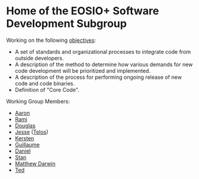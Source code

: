 # Home of the EOSIO+ Software Development Subgroup

Working on the following [objectives](objectives.md):
- A set of standards and organizational processes to integrate code from outside developers.
- A description of the method to determine how various demands for new code development will be prioritized and implemented.
- A description of the process for performing ongoing release of new code and code binaries.
- Definition of "Core Code".

Working Group Members:
- [Aaron](https://github.com/aaroncox)
- [Rami](https://github.com/ramijames)
- [Douglas](https://github.com/douglashorn)
- [Jesse](https://github.com/poplexity) ([Telos](https://github.com/telosnetwork))
- [Kersten](https://github.com/Kersten-TCD)
- [Guillaume](https://github.com/systemzax)
- [Daniel](https://github.com/chillsauce)
- [Stan](https://github.com/cc32d9)
- [Matthew Darwin](https://github.com/matthewdarwin)
- [Ted](https://github.com/tedcahalleos)
